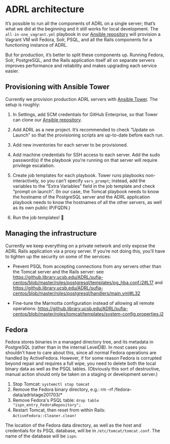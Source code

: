 # ADRL architecture

It’s possible to run all the components of ADRL on a single server;
that’s what we did at the beginning and it still works for local
development.  The `all-in-one_vagrant.yml` playbook in our [Ansible
repository](https://github.library.ucsb.edu/ADRL/sufia-centos) will
provision a Vagrant VM will Fedora, Solr, PSQL, and all the Rails
components for a functioning instance of ADRL.

But for production, it’s better to split these components up.  Running
Fedora, Solr, PostgreSQL, and the Rails application itself all on
separate servers improves performance and reliability and makes
upgrading each service easier.

## Provisioning with Ansible Tower

Currently we provision production ADRL servers with
[Ansible Tower](https://ansibletower.library.ucsb.edu/#/login).  The
setup is roughly:

1. In Settings, add SCM credentials for GitHub Enterprise, so that
   Tower can clone our
   [Ansible repository](https://github.library.ucsb.edu/ADRL/sufia-centos).

2. Add ADRL as a new project.  It’s recommended to check “Update on
   Launch” so that the provisioning scripts are up-to-date before each
   run.

3. Add new inventories for each server to be provisioned.

4. Add machine credentials for SSH access to each server.  Add the
   sudo password(s) if the playbook you’re running on that server will
   require privilege escalation.

5. Create job templates for each playbook.  Tower runs playbooks
   non-interactively, so you can’t specify `vars_prompt`; instead, add
   the variables to the “Extra Variables” field in the job template
   and check “prompt on launch”.  (In our case, the Tomcat playbook
   needs to know the hostname of the PostgreSQL server and the ADRL
   application playbook needs to know the hostnames of all the other
   servers, as well as its own public IP/FQDN.)

6. Run the job templates! 🚀

## Managing the infrastructure

Currently we keep everything on a private network and only expose the
ADRL Rails application via a proxy server.  If you’re not doing this,
you’ll have to tighten up the security on some of the services:

- Prevent PSQL from accepting connections from any servers other than
  the Tomcat server and the Rails server: see
  https://github.library.ucsb.edu/ADRL/sufia-centos/blob/master/roles/postgresql/templates/pg_hba.conf.j2#L17
  and
  https://github.library.ucsb.edu/ADRL/sufia-centos/blob/master/roles/postgresql/handlers/main.yml#L32

- Fine-tune the Marmotta configuration instead of allowing all remote
  operations:
  https://github.library.ucsb.edu/ADRL/sufia-centos/blob/master/roles/tomcat/templates/system-config.properties.j2

## Fedora

Fedora stores binaries in a managed directory tree, and its metadata in
PostgreSQL (rather than in the internal LevelDB).  In most cases you shouldn’t
have to care about this, since all normal Fedora operations are handled by
ActiveFedora.  However, if for some reason Fedora is corrupted beyond repair and
requires a full wipe, you need to delete both the local binary data as well as
the PSQL tables.  (Obviously this sort of destructive, manual action should only
be taken on a staging or development server.)

1. Stop Tomcat: `systemctl stop tomcat`
2. Remove the Fedora binary directory, e.g.: rm -rf /fedora-data/adrlstage201703/*
3. Remove Fedora's PSQL table: `drop table "ispn_entry_FedoraRepository";`
4. Restart Tomcat, then reset from within Rails: `ActiveFedora::Cleaner.clean!`

The location of the Fedora data directory, as well as the host and credentials
for its PSQL database, will be in `/etc/tomcat/tomcat.conf`.  The name of the
database will be `ispn`.
